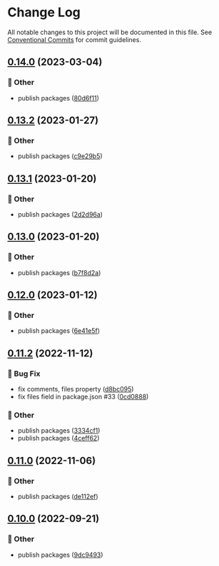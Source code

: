 # Change Log

All notable changes to this project will be documented in this file.
See [Conventional Commits](https://conventionalcommits.org) for commit guidelines.

## [0.14.0](https://github.com/daybrush/ruler/blob/master/packages/react-compat-ruler/compare/react-compat-ruler@0.13.2...react-compat-ruler@0.14.0) (2023-03-04)


### :mega: Other

* publish packages ([80d6f11](https://github.com/daybrush/ruler/blob/master/packages/react-compat-ruler/commit/80d6f1176e755cce1b4bcc044b4e6574b8118c01))



## [0.13.2](https://github.com/daybrush/ruler/blob/master/packages/react-compat-ruler/compare/react-compat-ruler@0.13.1...react-compat-ruler@0.13.2) (2023-01-27)


### :mega: Other

* publish packages ([c9e29b5](https://github.com/daybrush/ruler/blob/master/packages/react-compat-ruler/commit/c9e29b51d433abd63c4b684cab25c5319a0c4273))



## [0.13.1](https://github.com/daybrush/ruler/blob/master/packages/react-compat-ruler/compare/react-compat-ruler@0.13.0...react-compat-ruler@0.13.1) (2023-01-20)


### :mega: Other

* publish packages ([2d2d96a](https://github.com/daybrush/ruler/blob/master/packages/react-compat-ruler/commit/2d2d96ac218d45278ebfecdd52424a60a2da1ec9))



## [0.13.0](https://github.com/daybrush/ruler/blob/master/packages/react-compat-ruler/compare/react-compat-ruler@0.12.0...react-compat-ruler@0.13.0) (2023-01-20)


### :mega: Other

* publish packages ([b7f8d2a](https://github.com/daybrush/ruler/blob/master/packages/react-compat-ruler/commit/b7f8d2a3041202dd89c3da14a7e93cd6ace206bb))



## [0.12.0](https://github.com/daybrush/ruler/blob/master/packages/react-compat-ruler/compare/react-compat-ruler@0.11.2...react-compat-ruler@0.12.0) (2023-01-12)


### :mega: Other

* publish packages ([6e41e5f](https://github.com/daybrush/ruler/blob/master/packages/react-compat-ruler/commit/6e41e5f910f84f68b8db80b493a8c683ab755381))



## [0.11.2](https://github.com/daybrush/ruler/blob/master/packages/react-compat-ruler/compare/react-compat-ruler@0.11.0...react-compat-ruler@0.11.2) (2022-11-12)


### :bug: Bug Fix

* fix comments, files property ([d8bc095](https://github.com/daybrush/ruler/blob/master/packages/react-compat-ruler/commit/d8bc095c5e25e630d720c7b255cf4b42ada6c582))
* fix files field in package.json #33 ([0cd0888](https://github.com/daybrush/ruler/blob/master/packages/react-compat-ruler/commit/0cd0888f667621af308fa9f3e3f1b51aadac3a29))


### :mega: Other

* publish packages ([3334cf1](https://github.com/daybrush/ruler/blob/master/packages/react-compat-ruler/commit/3334cf1ad0f2bdd66d4a1a6fc26202f026077671))
* publish packages ([4ceff62](https://github.com/daybrush/ruler/blob/master/packages/react-compat-ruler/commit/4ceff62e5224779578e61a4e3b0362f6597feecf))



## [0.11.0](https://github.com/daybrush/ruler/blob/master/packages/react-compat-ruler/compare/react-compat-ruler@0.10.0...react-compat-ruler@0.11.0) (2022-11-06)


### :mega: Other

* publish packages ([de112ef](https://github.com/daybrush/ruler/blob/master/packages/react-compat-ruler/commit/de112ef49f2b4063a0b8e810abff0d646da5c3d1))



## [0.10.0](https://github.com/daybrush/ruler/blob/master/packages/react-compat-ruler/compare/react-compat-ruler@0.9.0...react-compat-ruler@0.10.0) (2022-09-21)


### :mega: Other

* publish packages ([9dc9493](https://github.com/daybrush/ruler/blob/master/packages/react-compat-ruler/commit/9dc9493020206310eb807d7c6d52e9b683f23723))
